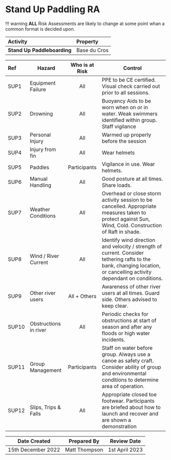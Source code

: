# Stand Up Paddling RA

!!! warning
    **ALL** Risk Assessments are likely to change at some point whan a common format is decided upon.

| **Activity**   | **Property** |
|:-------------- |:------------ |
| **Stand Up Paddleboarding** | Base du Cros | 

| **Ref** | **Hazard**            | **Who is at Risk** | **Control**                                                                                                                                                          |
|:------- | --------------------- |:------------------:| -------------------------------------------------------------------------------------------------------------------------------------------------------------------- |
| SUP1     | Equipment Failure     |        All         | PPE to be CE certified. Visual check carried out prior to all sessions. |
| SUP2     | Drowning              |        All         | Buoyancy Aids to be worn when on or in water. Weak swimmers identified within group. Staff vigilance |
| SUP3     |Personal Injury|All|Warmed up properly before the session|
| SUP4     |Injury from fin|All|Wear helmets|
| SUP5     | Paddles               |    Participants    | Vigilance in use. Wear helmets.  |
| SUP6     | Manual Handling       |        All         | Good posture at all times. Share loads.        |
| SUP7     | Weather Conditions    |        All         | Overhead or close storm activity session to be cancelled. Appropriate measures taken to protect against Sun, Wind, Cold. Construction of Raft in shade.              |
| SUP8     | Wind / River Current  |        All         | Identify wind direction and velocity / strength of current. Consider tethering rafts to the bank, changing location, or cancelling activity dependant on conditions. |
| SUP9     | Other river users     |    All + Others    | Awareness of other river users at all times. Guard side. Others advised to keep clear.  |
| SUP10    | Obstructions in river |        All         | Periodic checks for obstructions at start of season and after any floods or high water incidents.|
| SUP11   | Group Management      |    Participants    | Staff on water before group. Always use a canoe as safety craft. Consider ability of group and environmental conditions to determine area of operation. |
| SUP12    | Slips, Trips & Falls  |        All         | Appropriate closed toe footwear. Participants are briefed about how to launch and recover and are shown a demonstration | 

| **Date Created**   | **Prepared By** | **Review Date** |
| ------------------ | --------------- | --------------- |
| 15th December 2022 | Matt Thompson   | 1st April 2023 | 